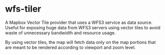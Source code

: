 # wfs-tiler
A Mapbox Vector Tile provider that uses a WFS3 service as data source.
Useful for exposing huge data from WFS3 servers using vector tiles to avoid waste of unnecessary bandwidth and resource usage.

By using vector tiles, the map will fetch data only on the map portions that are meant to be rendered according to viewport and zoom level.

